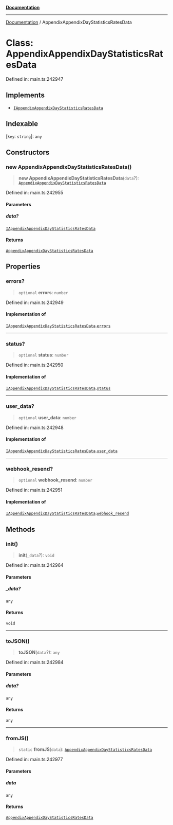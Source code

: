 [**Documentation**](../README.md)

***

[Documentation](../README.md) / AppendixAppendixDayStatisticsRatesData

# Class: AppendixAppendixDayStatisticsRatesData

Defined in: main.ts:242947

## Implements

- [`IAppendixAppendixDayStatisticsRatesData`](../interfaces/IAppendixAppendixDayStatisticsRatesData.md)

## Indexable

\[`key`: `string`\]: `any`

## Constructors

### new AppendixAppendixDayStatisticsRatesData()

> **new AppendixAppendixDayStatisticsRatesData**(`data`?): [`AppendixAppendixDayStatisticsRatesData`](AppendixAppendixDayStatisticsRatesData.md)

Defined in: main.ts:242955

#### Parameters

##### data?

[`IAppendixAppendixDayStatisticsRatesData`](../interfaces/IAppendixAppendixDayStatisticsRatesData.md)

#### Returns

[`AppendixAppendixDayStatisticsRatesData`](AppendixAppendixDayStatisticsRatesData.md)

## Properties

### errors?

> `optional` **errors**: `number`

Defined in: main.ts:242949

#### Implementation of

[`IAppendixAppendixDayStatisticsRatesData`](../interfaces/IAppendixAppendixDayStatisticsRatesData.md).[`errors`](../interfaces/IAppendixAppendixDayStatisticsRatesData.md#errors)

***

### status?

> `optional` **status**: `number`

Defined in: main.ts:242950

#### Implementation of

[`IAppendixAppendixDayStatisticsRatesData`](../interfaces/IAppendixAppendixDayStatisticsRatesData.md).[`status`](../interfaces/IAppendixAppendixDayStatisticsRatesData.md#status)

***

### user\_data?

> `optional` **user\_data**: `number`

Defined in: main.ts:242948

#### Implementation of

[`IAppendixAppendixDayStatisticsRatesData`](../interfaces/IAppendixAppendixDayStatisticsRatesData.md).[`user_data`](../interfaces/IAppendixAppendixDayStatisticsRatesData.md#user_data)

***

### webhook\_resend?

> `optional` **webhook\_resend**: `number`

Defined in: main.ts:242951

#### Implementation of

[`IAppendixAppendixDayStatisticsRatesData`](../interfaces/IAppendixAppendixDayStatisticsRatesData.md).[`webhook_resend`](../interfaces/IAppendixAppendixDayStatisticsRatesData.md#webhook_resend)

## Methods

### init()

> **init**(`_data`?): `void`

Defined in: main.ts:242964

#### Parameters

##### \_data?

`any`

#### Returns

`void`

***

### toJSON()

> **toJSON**(`data`?): `any`

Defined in: main.ts:242984

#### Parameters

##### data?

`any`

#### Returns

`any`

***

### fromJS()

> `static` **fromJS**(`data`): [`AppendixAppendixDayStatisticsRatesData`](AppendixAppendixDayStatisticsRatesData.md)

Defined in: main.ts:242977

#### Parameters

##### data

`any`

#### Returns

[`AppendixAppendixDayStatisticsRatesData`](AppendixAppendixDayStatisticsRatesData.md)
